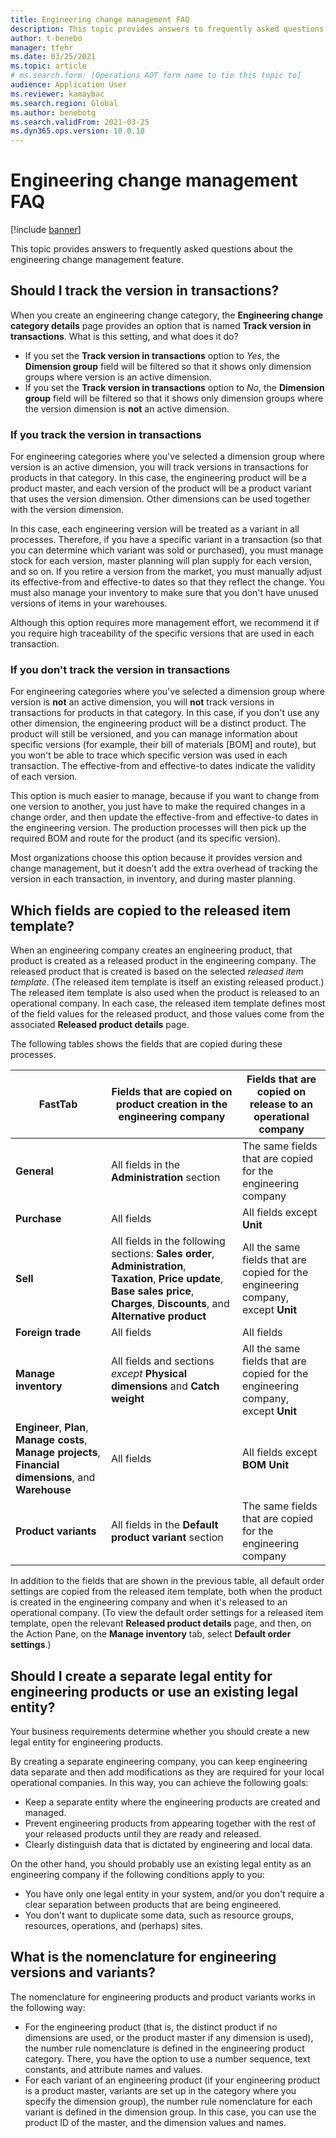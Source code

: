 ```yaml
---
title: Engineering change management FAQ
description: This topic provides answers to frequently asked questions about the engineering change management feature.
author: t-benebo
manager: tfehr
ms.date: 03/25/2021
ms.topic: article
# ms.search.form: [Operations AOT form name to tie this topic to]
audience: Application User
ms.reviewer: kamaybac
ms.search.region: Global
ms.author: benebotg
ms.search.validFrom: 2021-03-25
ms.dyn365.ops.version: 10.0.18
---
```


# Engineering change management FAQ

[!include [banner](../includes/banner.md)]

This topic provides answers to frequently asked questions about the engineering change management feature.

## Should I track the version in transactions?

When you create an engineering change category, the **Engineering change category details** page provides an option that is named **Track version in transactions**. What is this setting, and what does it do?

- If you set the **Track version in transactions** option to *Yes*, the **Dimension group** field will be filtered so that it shows only dimension groups where version is an active dimension.
- If you set the **Track version in transactions** option to *No*, the **Dimension group** field will be filtered so that it shows only dimension groups where the version dimension is **not** an active dimension.

### If you track the version in transactions

For engineering categories where you've selected a dimension group where version is an active dimension, you will track versions in transactions for products in that category. In this case, the engineering product will be a product master, and each version of the product will be a product variant that uses the version dimension. Other dimensions can be used together with the version dimension.

In this case, each engineering version will be treated as a variant in all processes. Therefore, if you have a specific variant in a transaction (so that you can determine which variant was sold or purchased), you must manage stock for each version, master planning will plan supply for each version, and so on. If you retire a version from the market, you must manually adjust its effective-from and effective-to dates so that they reflect the change. You must also manage your inventory to make sure that you don't have unused versions of items in your warehouses.

Although this option requires more management effort, we recommend it if you require high traceability of the specific versions that are used in each transaction.

### If you don't track the version in transactions

For engineering categories where you've selected a dimension group where version is **not** an active dimension, you will **not** track versions in transactions for products in that category. In this case, if you don't use any other dimension, the engineering product will be a distinct product. The product will still be versioned, and you can manage information about specific versions (for example, their bill of materials \[BOM] and route), but you won't be able to trace which specific version was used in each transaction. The effective-from and effective-to dates indicate the validity of each version.

This option is much easier to manage, because if you want to change from one version to another, you just have to make the required changes in a change order, and then update the effective-from and effective-to dates in the engineering version. The production processes will then pick up the required BOM and route for the product (and its specific version).

Most organizations choose this option because it provides version and change management, but it doesn't add the extra overhead of tracking the version in each transaction, in inventory, and during master planning.

## Which fields are copied to the released item template?

When an engineering company creates an engineering product, that product is created as a released product in the engineering company. The released product that is created is based on the selected *released item template*. (The released item template is itself an existing released product.) The released item template is also used when the product is released to an operational company. In each case, the released item template defines most of the field values for the released product, and those values come from the associated **Released product details** page.

The following tables shows the fields that are copied during these processes.

| FastTab | Fields that are copied on product creation in the engineering company | Fields that are copied on release to an operational company |
|---|---|---|
| **General** | All fields in the **Administration** section | The same fields that are copied for the engineering company |
| **Purchase** | All fields | All fields except **Unit** |
| **Sell** | All fields in the following sections: **Sales order**, **Administration**, **Taxation**, **Price update**, **Base sales price**, **Charges**, **Discounts**, and **Alternative product** | All the same fields that are copied for the engineering company, except **Unit** |
| **Foreign trade** | All fields | All fields |
| **Manage inventory** | All fields and sections *except* **Physical dimensions** and **Catch weight** | All the same fields that are copied for the engineering company, except **Unit** |
| **Engineer**, **Plan**, **Manage costs**, **Manage projects**, **Financial dimensions**, and **Warehouse** | All fields | All fields except **BOM Unit** |
| **Product variants** | All fields in the **Default product variant** section | The same fields that are copied for the engineering company |

In addition to the fields that are shown in the previous table, all default order settings are copied from the released item template, both when the product is created in the engineering company and when it's released to an operational company. (To view the default order settings for a released item template, open the relevant **Released product details** page, and then, on the Action Pane, on the **Manage inventory** tab, select **Default order settings**.)

## Should I create a separate legal entity for engineering products or use an existing legal entity?

Your business requirements determine whether you should create a new legal entity for engineering products.

By creating a separate engineering company, you can keep engineering data separate and then add modifications as they are required for your local operational companies. In this way, you can achieve the following goals:

- Keep a separate entity where the engineering products are created and managed.
- Prevent engineering products from appearing together with the rest of your released products until they are ready and released.
- Clearly distinguish data that is dictated by engineering and local data.

On the other hand, you should probably use an existing legal entity as an engineering company if the following conditions apply to you:

- You have only one legal entity in your system, and/or you don't require a clear separation between products that are being engineered.
- You don't want to duplicate some data, such as resource groups, resources, operations, and (perhaps) sites.

## What is the nomenclature for engineering versions and variants?

The nomenclature for engineering products and product variants works in the following way:

- For the engineering product (that is, the distinct product if no dimensions are used, or the product master if any dimension is used), the number rule nomenclature is defined in the engineering product category. There, you have the option to use a number sequence, text constants, and attribute names and values.
- For each variant of an engineering product (if your engineering product is a product master, variants are set up in the category where you specify the dimension group), the number rule nomenclature for each variant is defined in the dimension group. In this case, you can use the product ID of the master, and the dimension values and names.
